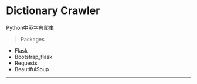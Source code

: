 # Dictionary Crawler
Python中英字典爬虫
> Packages
 - Flask
 - Bootstrap_flask
 - Requests
 - BeautifulSoup
***




